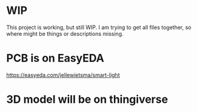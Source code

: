 # WIP
This project is working, but still WIP.
I am trying to get all files together, so where might be things or descriptions missing.

# PCB is on EasyEDA
https://easyeda.com/jellewietsma/smart-light

# 3D model will be on thingiverse